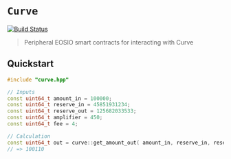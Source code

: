 # **`Curve`**

[![Build Status](https://travis-ci.org/stableex/sx.curve.svg?branch=master)](https://travis-ci.org/stableex/sx.uniswap)

> Peripheral EOSIO smart contracts for interacting with Curve

## Quickstart

```c++
#include "curve.hpp"

// Inputs
const uint64_t amount_in = 100000;
const uint64_t reserve_in = 45851931234;
const uint64_t reserve_out = 125682033533;
const uint64_t amplifier = 450;
const uint64_t fee = 4;

// Calculation
const uint64_t out = curve::get_amount_out( amount_in, reserve_in, reserve_out, amplifier, fee );
// => 100110
```
